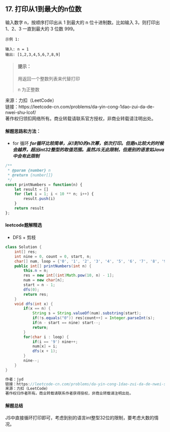 ## 17. 打印从1到最大的n位数

<p>
输入数字 n，按顺序打印出从 1 到最大的 n 位十进制数。比如输入 3，则打印出 1、2、3 一直到最大的 3 位数 999。
</p>

```
示例 1:

输入: n = 1
输出: [1,2,3,4,5,6,7,8,9]
```

> #### 提示：
>
> 用返回一个整数列表来代替打印 
>   
> n 为正整数

<p style="font-size: 14px">
来源：力扣（LeetCode） <br>
链接：https://leetcode-cn.com/problems/da-yin-cong-1dao-zui-da-de-nwei-shu-lcof/ <br>
著作权归领扣网络所有。商业转载请联系官方授权，非商业转载请注明出处。
</p>

#### 解题思路和方法：
- for 循环
**_for循环比较简单，从1到10的n次幂，依次打印。但是n比较大的时候会越界，超出int32整型的取值范围。虽然JS无此限制，但是别的语言如Java中会有此限制_**

```js
/**
 * @param {number} n
 * @return {number[]}
 */
const printNumbers = function(n) {
    let result = []
    for (let i = 1; i < 10 ** n; i++) {
        result.push(i)
    }
    return result
};
```

#### leetcode题解精选
- DFS + 剪枝
```java
class Solution {
    int[] res;
    int nine = 0, count = 0, start, n;
    char[] num, loop = {'0', '1', '2', '3', '4', '5', '6', '7', '8', '9'};
    public int[] printNumbers(int n) {
        this.n = n;
        res = new int[(int)Math.pow(10, n) - 1];
        num = new char[n];
        start = n - 1;
        dfs(0);
        return res;
    }
    void dfs(int x) {
        if(x == n) {
            String s = String.valueOf(num).substring(start);
            if(!s.equals("0")) res[count++] = Integer.parseInt(s);
            if(n - start == nine) start--;
            return;
        }
        for(char i : loop) {
            if(i == '9') nine++;
            num[x] = i;
            dfs(x + 1);
        }
        nine--;
    }
}

作者：jyd
链接：https://leetcode-cn.com/problems/da-yin-cong-1dao-zui-da-de-nwei-shu-lcof/solution/mian-shi-ti-17-da-yin-cong-1-dao-zui-da-de-n-wei-2/
来源：力扣（LeetCode）
著作权归作者所有。商业转载请联系作者获得授权，非商业转载请注明出处。
```

#### 解题总结
JS中直接循环打印即可，考虑到别的语言int整型32位的限制，要考虑大数的情况。
